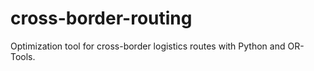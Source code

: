 # cross-border-routing
Optimization tool for cross-border logistics routes with Python and OR-Tools.
